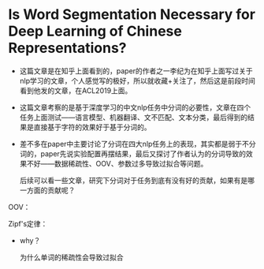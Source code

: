 # Is Word Segmentation Necessary for Deep Learning of Chinese Representations?
* 这篇文章是在知乎上面看到的，paper的作者之一李纪为在知乎上面写过关于nlp学习的文章，个人感觉写的极好，所以就收藏+关注了，然后这是前段时间看到他发的文章，在ACL2019上面。

* 这篇文章考察的是基于深度学习的中文nlp任务中分词的必要性，文章在四个任务上面测试——语言模型、机器翻译、文不匹配、文本分类，最后得到的结果是直接基于字符的效果好于基于分词的。

* 差不多在paper中主要讨论了分词在四大nlp任务上的表现，其实都是弱于不分词的，paper先说实验配置再摆结果，最后又探讨了作者认为的分词导致的效果不好——数据稀疏性、OOV、参数过多导致过拟合等问题。

  后续可以看一些文章，研究下分词对于任务到底有没有好的贡献，如果有是哪一方面的贡献呢？

OOV：

Zipf's定律：

* why？

  为什么单词的稀疏性会导致过拟合